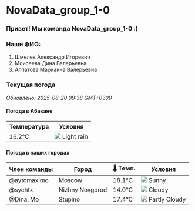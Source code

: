 # NovaData_group_1-0
### Привет! Мы команда NovaData_group_1-0 :)

### Наши ФИО:
1. Шмелев Александр Игоревич
2. Моисеева Дина Валерьевна
3. Алпатова Марианна Валерьевна

### Текущая погода
<!-- WEATHER:START -->
_Обновлено: 2025-08-20 09:38 GMT+0300_

#### Погода в Абакане

| Температура | Условия |
|-------------|----------|
| 16.2°C     | ![](https://cdn.weatherapi.com/weather/64x64/day/296.png) Light rain |

#### Погода в наших городах

| Член команды  | Город               | 🌡️ Темп.  | Условия          |
|---------------|---------------------|-----------|--------------------|
| @aytomaximo    | Moscow              |   18.1°C | ![](https://cdn.weatherapi.com/weather/64x64/day/113.png) Sunny        |
| @sychtx        | Nizhny Novgorod     |   14.0°C | ![](https://cdn.weatherapi.com/weather/64x64/day/119.png) Cloudy       |
| @Dina_Mo       | Stupino             |   17.4°C | ![](https://cdn.weatherapi.com/weather/64x64/day/116.png) Partly Cloudy |

<!-- WEATHER:END -->
